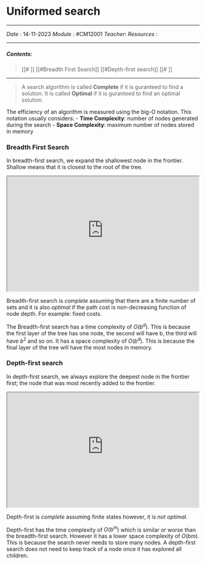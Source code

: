 # Uniformed search
---
*Date :*  14-11-2023 
*Module :* #CM12001 
*Teacher*: 
*Resources :*

---
##### Contents: 
> [[# ]] [[#Breadth First Search]]
> [[#Depth-first search]]
> [[# ]]
> 
--- 
>A search algorithm is called **Complete** if it is guranteed to find a solution. 
>It is called **Optimal** if it is guranteed to find an optimal solution. 

The efficiency of an algorithm is measured using the big-O notation. This notation usually considers:
	- **Time Complexity**: number of nodes generated during the search
	- **Space Complexity**: maximum number of nodes stored in memory

### Breadth First Search
In breadth-first search, we expand the shallowest node in the frontier. Shallow means that it is closest to the root of the tree. 
<iframe 
		border = 0
		width=500
		height = 300
		src="https://s3-eu-west-1.amazonaws.com/engage-video-uk-transcoded/processed/bd9c5268-e672-4a41-be46-e5509c360cba/9b09cf8e2fb50f41b66af6ede61612febb8ac6656d968f4e1cddc74a4a505b3b/1080p.mp4"></iframe>

Breadth-first search is *complete* assuming that there are a finite number of sets and it is also *optimal* if the path cost is non-decreasing function of node depth. For example: fixed costs. 

The Breadth-first search has a time complexity of $O(b^d)$. This is because the first layer of the tree has one node, the second will have b, the third will have $b^2$ and so on.
It has a space complexity of $O(b^d)$. This is because the final layer of the tree will have the most nodes in memory. 

### Depth-first search
In depth-first search, we always explore the deepest node in the frontier first; the node that was most recently added to the frontier. 
<iframe 
		border = 0
		width=500
		height = 300
		src="https://s3-eu-west-1.amazonaws.com/engage-video-uk-transcoded/processed/f11a737c-9db6-46fe-8e7e-1411e21bba3f/3c604cdf0e91a48a2d7f85f8ebc7706130ca70dafda4198a6b68effa9d12d0d4/1080p.mp4"></iframe>

Depth-first is *complete* assuming finite states however, it is *not optimal*. 

Depth-first has the time complexity of $O(b^m)$ which is similar or worse than the breadth-first search. However it has a lower space complexity of $O(bm)$. This is because the search never needs to store many nodes. A depth-first search does not need to keep track of a node once it has explored all children. 
